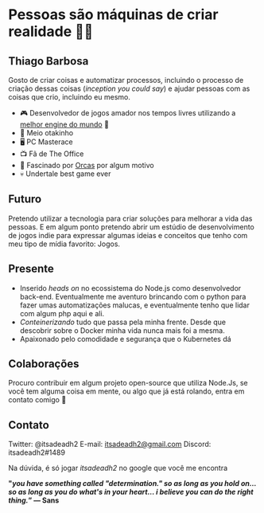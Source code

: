 # Pessoas são máquinas de criar realidade 🧑‍🚀

## Thiago Barbosa

Gosto de criar coisas e automatizar processos, incluindo o processo de criação dessas coisas (*inception you could say*) e ajudar pessoas com as coisas que crio, incluindo eu mesmo.

- 🎮 Desenvolvedor de jogos amador nos tempos livres utilizando a [melhor engine do mundo](https://godotengine.org/)  💜
- 👹 Meio otakinho
- 🖥️ PC Masterace
- 📺 Fã de The Office
- 🐳 Fascinado por [Orcas](https://pt.wikipedia.org/wiki/Orca) por algum motivo
- 💀 Undertale best game ever

## Futuro

Pretendo utilizar a tecnologia para criar soluções para melhorar a vida das pessoas.  E em algum ponto pretendo abrir um estúdio de desenvolvimento de jogos indie para expressar algumas ideias e conceitos que tenho com meu tipo de mídia favorito: Jogos.

## Presente

- Inserido *heads on* no ecossistema do Node.js como desenvolvedor back-end. Eventualmente me aventuro brincando com o python para fazer umas automatizações malucas, e eventualmente tenho que lidar com algum php aqui e ali.
- *Conteinerizando* tudo que passa pela minha frente.  Desde que descobrir sobre o Docker minha vida nunca mais foi a mesma.
- Apaixonado pelo comodidade e segurança que o Kubernetes dá

## Colaborações

Procuro contribuir em algum projeto open-source que utiliza Node.Js, se você tem alguma coisa em mente, ou algo que já está rolando, entra em contato comigo 🙂

## Contato
Twitter: @itsadeadh2
E-mail: itsadeadh2@gmail.com
Discord: itsadeadh2#1489

Na dúvida, é só jogar *itsadeadh2* no google que você me encontra


**"*you have something called "determination." so as long as you hold on... so as long as you do what's in your heart... i believe you can do the right thing.*”
― Sans**
